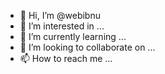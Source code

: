 - 👋 Hi, I’m @webibnu
- 👀 I’m interested in ...
- 🌱 I’m currently learning ...
- 💞️ I’m looking to collaborate on ...
- 📫 How to reach me ...

<!---
webibnu/webibnu is a ✨ special ✨ repository because its `README.md` (this file) appears on your GitHub profile.
You can click the Preview link to take a look at your changes.
--->
